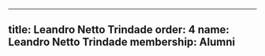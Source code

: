---
  title: Leandro Netto Trindade
  order: 4
  name: Leandro Netto Trindade
  membership: Alumni
  ---
  